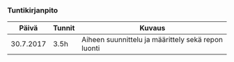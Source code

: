 ### Tuntikirjanpito
Päivä | Tunnit | Kuvaus
--------------- | ----- | ------
30.7.2017 | 3.5h | Aiheen suunnittelu ja määrittely sekä repon luonti
